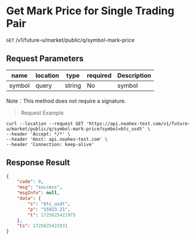 # Get Mark Price for Single Trading Pair

`GET` /v1/future-u/market/public/q/symbol-mark-price

## Request Parameters

| name   | location  | type   | required | Description   |
| ------ | ----- | ------ | ---- | ------ |
| symbol | query | string | No   | symbol |

Note：This method does not require a signature.

> Request Example

```shell
curl --location --request GET 'https://api.noahex-test.com/v1/future-u/market/public/q/symbol-mark-price?symbol=btc_usdt' \
--header 'Accept: */*' \
--header 'Host: api.noahex-test.com' \
--header 'Connection: keep-alive'
```

## Response Result

```json
{
    "code": 0,
    "msg": "success",
    "msgInfo": null,
    "data": {
        "s": "btc_usdt",
        "p": "55923.21",
        "t": 1725625421975
    },
    "ts": 1725625422831
}
```

